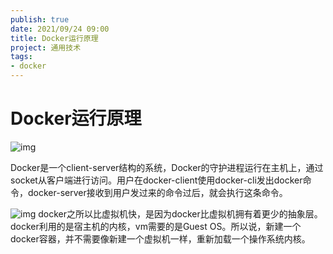 ```yaml
---
publish: true
date: 2021/09/24 09:00
title: Docker运行原理
project: 通用技术
tags:
- docker
---
```


# Docker运行原理

![img](/tech/docker/docker-os.png)

Docker是一个client-server结构的系统，Docker的守护进程运行在主机上，通过socket从客户端进行访问。用户在docker-client使用docker-cli发出docker命令，docker-server接收到用户发过来的命令过后，就会执行这条命令。

![img](/tech/docker/docker-daemon.png)
docker之所以比虚拟机快，是因为docker比虚拟机拥有着更少的抽象层。docker利用的是宿主机的内核，vm需要的是Guest OS。所以说，新建一个docker容器，并不需要像新建一个虚拟机一样，重新加载一个操作系统内核。
